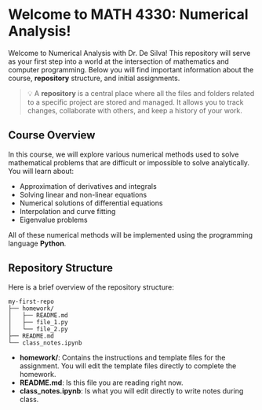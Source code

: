 # Welcome to MATH 4330: Numerical Analysis!

Welcome to Numerical Analysis with Dr. De Silva! This repository will serve as your first step into a world at the intersection of mathematics and computer programming. Below you will find important information about the course, **repository** structure, and initial assignments.

>💡 A **repository** is a central place where all the files and folders related to a specific project are stored and managed. It allows you to track changes, collaborate with others, and keep a history of your work.

## Course Overview

In this course, we will explore various numerical methods used to solve mathematical problems that are difficult or impossible to solve analytically. You will learn about:

- Approximation of derivatives and integrals
- Solving linear and non-linear equations
- Numerical solutions of differential equations
- Interpolation and curve fitting
- Eigenvalue problems

All of these numerical methods will be implemented using the programming language **Python**.

## Repository Structure

Here is a brief overview of the repository structure:
```
my-first-repo
├── homework/
│   ├── README.md
│   ├── file_1.py
│   └── file_2.py
├── README.md
└── class_notes.ipynb
```


- **homework/**: Contains the instructions and template files for the assignment. You will edit the template files directly to complete the homework.
- **README.md**: Is this file you are reading right now.
- **class_notes.ipynb**: Is what you will edit directly to write notes during class.

